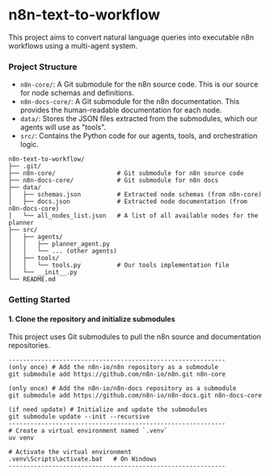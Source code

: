 # n8n-text-to-workflow

This project aims to convert natural language queries into executable n8n workflows using a multi-agent system.

### Project Structure
- `n8n-core/`: A Git submodule for the n8n source code. This is our source for node schemas and definitions.
- `n8n-docs-core/`: A Git submodule for the n8n documentation. This provides the human-readable documentation for each node.
- `data/`: Stores the JSON files extracted from the submodules, which our agents will use as "tools".
- `src/`: Contains the Python code for our agents, tools, and orchestration logic.

```
n8n-text-to-workflow/
├── .git/
├── n8n-core/                 # Git submodule for n8n source code
├── n8n-docs-core/            # Git submodule for n8n docs
├── data/
│   ├── schemas.json          # Extracted node schemas (from n8n-core)
│   ├── docs.json             # Extracted node documentation (from n8n-docs-core)
│   └── all_nodes_list.json   # A list of all available nodes for the planner
├── src/
│   ├── agents/
│   │   ├── planner_agent.py
│   │   └── ... (other agents)
│   ├── tools/
│   │   └── tools.py          # Our tools implementation file
│   └── __init__.py
└── README.md
```

### Getting Started

#### 1. Clone the repository and initialize submodules

This project uses Git submodules to pull the n8n source and documentation repositories.

```
------------------------------------------------------------
(only once) # Add the n8n-io/n8n repository as a submodule 
git submodule add https://github.com/n8n-io/n8n.git n8n-core

(only once) # Add the n8n-io/n8n-docs repository as a submodule
git submodule add https://github.com/n8n-io/n8n-docs.git n8n-docs-core

(if need update) # Initialize and update the submodules
git submodule update --init --recursive
------------------------------------------------------------
# Create a virtual environment named `.venv`
uv venv

# Activate the virtual environment
.venv\Scripts\activate.bat   # On Windows
------------------------------------------------------------

```
